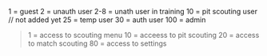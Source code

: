 1 = guest
2 = unauth user
2-8 = unath user in training
10 = pit scouting user // not added yet
25 = temp user
30 = auth user
100 = admin

>1 = access to scouting menu
>10 = acceess to pit scouting
>20 = access to match scouting
>80 = access to settings